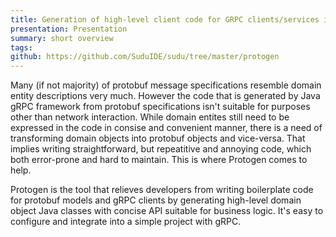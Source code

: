 ```yaml
---
title: Generation of high-level client code for GRPC clients/services in Java
presentation: Presentation
summary: short overview
tags:
github: https://github.com/SuduIDE/sudu/tree/master/protogen
---
```

Many (if not majority) of protobuf message specifications resemble domain entity descriptions very much. However the code that is generated by Java gRPC framework from protobuf specifications isn't suitable for purposes other than network interaction. While domain entites still need to be expressed in the code in consise and convenient manner, there is a need of transforming domain objects into protobuf objects and vice-versa. That implies writing straightforward, but repeatitive and annoying code, which both error-prone and hard to maintain. This is where Protogen comes to help.

Protogen is the tool that relieves developers from writing boilerplate code for protobuf models and gRPC clients by generating high-level domain object Java classes with concise API suitable for business logic. It's easy to configure and integrate into a simple project with gRPC.
